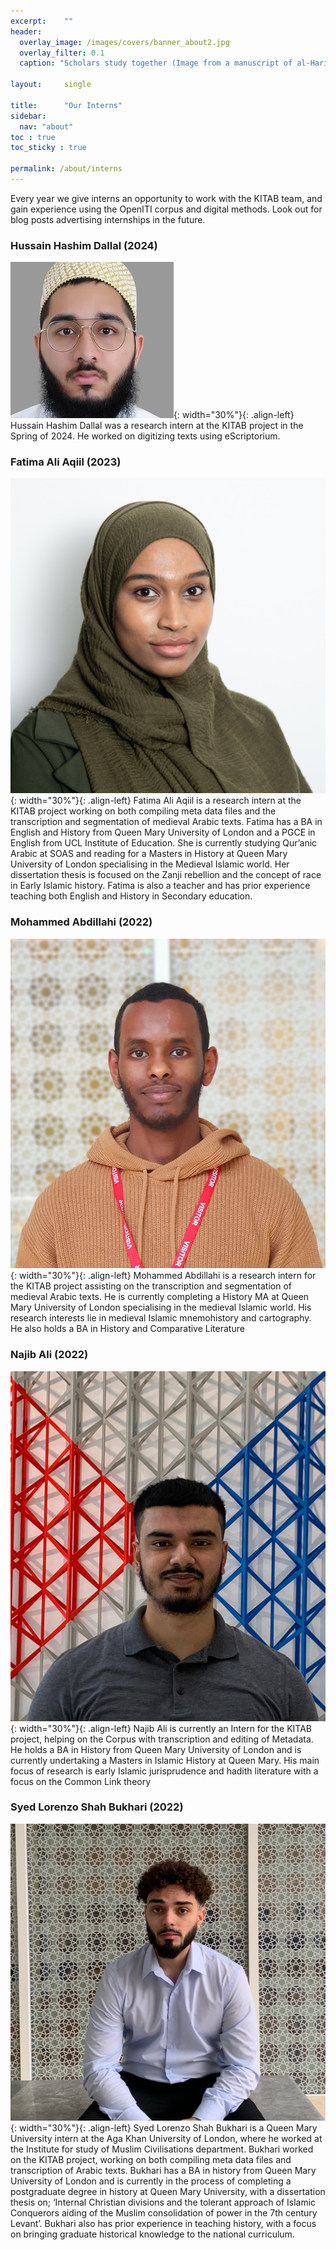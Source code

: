 ```yaml
---
excerpt:	""
header:
  overlay_image: /images/covers/banner_about2.jpg
  overlay_filter: 0.1
  caption: "Scholars study together (Image from a manuscript of al-Hariri's *Maqamat*, courtesy of the [BNF](https://gallica.bnf.fr/ark:/12148/btv1b8422962f/f14.item.r=maqamat.zoom#))"

layout:		single

title:		"Our Interns"
sidebar:
  nav: "about"
toc : true
toc_sticky : true

permalink: /about/interns
---
```


Every year we give interns an opportunity to work with the KITAB team, and gain experience using the OpenITI corpus and digital methods. Look out for blog posts advertising internships in the future. 

### Hussain Hashim Dallal (2024)

![Hussain Hashim Dallal](/images/kitab/Hussain-Hashim-Dallal.jpeg){: width="30%"}{: .align-left}
Hussain Hashim Dallal was a research intern at the KITAB project in the Spring of 2024. He worked on digitizing texts using eScriptorium.

### Fatima Ali Aqiil (2023)
![Fatima Ali Aqiil](/images/kitab/Fatima-Aqiil.jpg){: width="30%"}{: .align-left} 
Fatima Ali Aqiil is a research intern at the KITAB project working on both compiling meta data files and the transcription and segmentation of medieval Arabic texts. Fatima has a BA in English and History from Queen Mary University of London and a PGCE in English from UCL Institute of Education. She is currently studying Qur’anic Arabic at SOAS and reading for a Masters in History at Queen Mary University of London specialising in the Medieval Islamic world. Her dissertation thesis is focused on the Zanji rebellion and the concept of race in Early Islamic history. Fatima is also a teacher and has prior experience teaching both English and History in Secondary education. 

### Mohammed Abdillahi (2022)
![Mohammed Abdillahi](/images/kitab/mohammed.jpg){: width="30%"}{: .align-left} 
Mohammed Abdillahi is a research intern for the KITAB project assisting on the transcription and segmentation of medieval Arabic texts. He is currently completing a History MA at Queen Mary University of London specialising in the medieval Islamic world. His research interests  lie in medieval Islamic mnemohistory and cartography. He also holds a BA in History and Comparative Literature

### Najib Ali (2022)
![Najib Ali](/images/kitab/najib.jpeg){: width="30%"}{: .align-left} 
Najib Ali is currently an Intern for the KITAB project, helping on the Corpus with transcription and editing of Metadata. He holds a BA in History from Queen Mary University of London and is currently undertaking a Masters in Islamic History at Queen Mary. His main focus of research is early Islamic jurisprudence and hadith literature with a focus on the Common Link theory

### Syed Lorenzo Shah Bukhari (2022)
![Syed Lorenzo Shah Bukhari](/images/kitab/Lorenzo.jpg){: width="30%"}{: .align-left} 
Syed Lorenzo Shah Bukhari is a Queen Mary University intern at the Aga Khan University of London, where he worked at the Institute for study of Muslim Civilisations department. Bukhari worked on the KITAB project, working on both compiling meta data files and transcription of Arabic texts. Bukhari has a BA in history from Queen Mary University of London and is currently in the process of completing a postgraduate degree in history at Queen Mary University, with a dissertation thesis on; ‘Internal Christian divisions and the tolerant approach of Islamic Conquerors aiding of the Muslim consolidation of power in the 7th century Levant’. Bukhari also has prior experience in teaching history, with a focus on bringing graduate historical knowledge to the national curriculum. 
